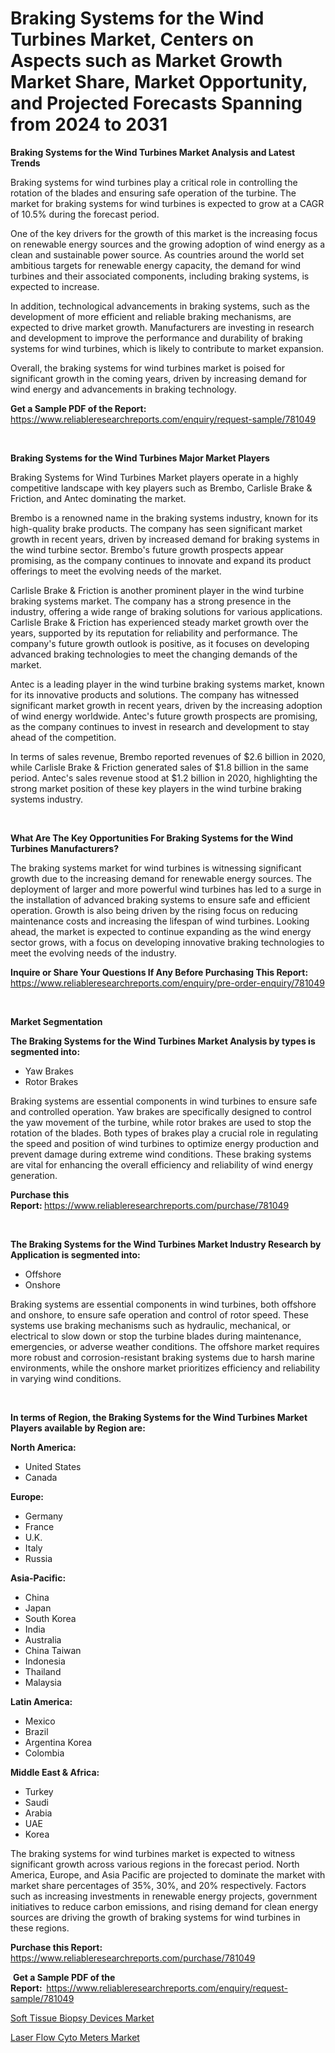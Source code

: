 <p><h1>Braking Systems for the Wind Turbines Market, Centers on Aspects such as Market Growth Market Share, Market Opportunity, and Projected Forecasts Spanning from 2024 to 2031</h1></p><p><strong>Braking Systems for the Wind Turbines Market Analysis and Latest Trends</strong></p>
<p><p>Braking systems for wind turbines play a critical role in controlling the rotation of the blades and ensuring safe operation of the turbine. The market for braking systems for wind turbines is expected to grow at a CAGR of 10.5% during the forecast period. </p><p>One of the key drivers for the growth of this market is the increasing focus on renewable energy sources and the growing adoption of wind energy as a clean and sustainable power source. As countries around the world set ambitious targets for renewable energy capacity, the demand for wind turbines and their associated components, including braking systems, is expected to increase.</p><p>In addition, technological advancements in braking systems, such as the development of more efficient and reliable braking mechanisms, are expected to drive market growth. Manufacturers are investing in research and development to improve the performance and durability of braking systems for wind turbines, which is likely to contribute to market expansion.</p><p>Overall, the braking systems for wind turbines market is poised for significant growth in the coming years, driven by increasing demand for wind energy and advancements in braking technology.</p></p>
<p><strong>Get a Sample PDF of the Report:&nbsp;</strong> <a href="https://www.reliableresearchreports.com/enquiry/request-sample/781049">https://www.reliableresearchreports.com/enquiry/request-sample/781049</a></p>
<p>&nbsp;</p>
<p><strong>Braking Systems for the Wind Turbines Major Market Players</strong></p>
<p><p>Braking Systems for Wind Turbines Market players operate in a highly competitive landscape with key players such as Brembo, Carlisle Brake & Friction, and Antec dominating the market. </p><p>Brembo is a renowned name in the braking systems industry, known for its high-quality brake products. The company has seen significant market growth in recent years, driven by increased demand for braking systems in the wind turbine sector. Brembo's future growth prospects appear promising, as the company continues to innovate and expand its product offerings to meet the evolving needs of the market.</p><p>Carlisle Brake & Friction is another prominent player in the wind turbine braking systems market. The company has a strong presence in the industry, offering a wide range of braking solutions for various applications. Carlisle Brake & Friction has experienced steady market growth over the years, supported by its reputation for reliability and performance. The company's future growth outlook is positive, as it focuses on developing advanced braking technologies to meet the changing demands of the market.</p><p>Antec is a leading player in the wind turbine braking systems market, known for its innovative products and solutions. The company has witnessed significant market growth in recent years, driven by the increasing adoption of wind energy worldwide. Antec's future growth prospects are promising, as the company continues to invest in research and development to stay ahead of the competition.</p><p>In terms of sales revenue, Brembo reported revenues of $2.6 billion in 2020, while Carlisle Brake & Friction generated sales of $1.8 billion in the same period. Antec's sales revenue stood at $1.2 billion in 2020, highlighting the strong market position of these key players in the wind turbine braking systems industry.</p></p>
<p>&nbsp;</p>
<p><strong>What Are The Key Opportunities For Braking Systems for the Wind Turbines Manufacturers?</strong></p>
<p><p>The braking systems market for wind turbines is witnessing significant growth due to the increasing demand for renewable energy sources. The deployment of larger and more powerful wind turbines has led to a surge in the installation of advanced braking systems to ensure safe and efficient operation. Growth is also being driven by the rising focus on reducing maintenance costs and increasing the lifespan of wind turbines. Looking ahead, the market is expected to continue expanding as the wind energy sector grows, with a focus on developing innovative braking technologies to meet the evolving needs of the industry.</p></p>
<p><strong>Inquire or Share Your Questions If Any Before Purchasing This Report:</strong> <a href="https://www.reliableresearchreports.com/enquiry/pre-order-enquiry/781049">https://www.reliableresearchreports.com/enquiry/pre-order-enquiry/781049</a></p>
<p>&nbsp;</p>
<p><strong>Market Segmentation</strong></p>
<p><strong>The Braking Systems for the Wind Turbines Market Analysis by types is segmented into:</strong></p>
<p><ul><li>Yaw Brakes</li><li>Rotor Brakes</li></ul></p>
<p><p>Braking systems are essential components in wind turbines to ensure safe and controlled operation. Yaw brakes are specifically designed to control the yaw movement of the turbine, while rotor brakes are used to stop the rotation of the blades. Both types of brakes play a crucial role in regulating the speed and position of wind turbines to optimize energy production and prevent damage during extreme wind conditions. These braking systems are vital for enhancing the overall efficiency and reliability of wind energy generation.</p></p>
<p><strong>Purchase this Report:&nbsp;</strong><a href="https://www.reliableresearchreports.com/purchase/781049">https://www.reliableresearchreports.com/purchase/781049</a></p>
<p>&nbsp;</p>
<p><strong>The Braking Systems for the Wind Turbines Market Industry Research by Application is segmented into:</strong></p>
<p><ul><li>Offshore</li><li>Onshore</li></ul></p>
<p><p>Braking systems are essential components in wind turbines, both offshore and onshore, to ensure safe operation and control of rotor speed. These systems use braking mechanisms such as hydraulic, mechanical, or electrical to slow down or stop the turbine blades during maintenance, emergencies, or adverse weather conditions. The offshore market requires more robust and corrosion-resistant braking systems due to harsh marine environments, while the onshore market prioritizes efficiency and reliability in varying wind conditions.</p></p>
<p>&nbsp;</p>
<p><strong>In terms of Region, the Braking Systems for the Wind Turbines Market Players available by Region are:</strong></p>
<p>
    <p> <strong> North America: </strong>
        <ul>
            <li>United States</li>
            <li>Canada</li>
        </ul>
        </p> 
    <p> <strong> Europe: </strong>
        <ul>
            <li>Germany</li>
            <li>France</li>
            <li>U.K.</li>
            <li>Italy</li>
            <li>Russia</li>
        </ul>
        </p> 
    <p> <strong> Asia-Pacific: </strong>
        <ul>
            <li>China</li>
            <li>Japan</li>
            <li>South Korea</li>
            <li>India</li>
            <li>Australia</li>
            <li>China Taiwan</li>
            <li>Indonesia</li>
            <li>Thailand</li>
            <li>Malaysia</li>
        </ul>
        </p> 
    <p> <strong> Latin America: </strong>
        <ul>
            <li>Mexico</li>
            <li>Brazil</li>
            <li>Argentina Korea</li>
            <li>Colombia</li>
        </ul>
        </p> 
    <p> <strong> Middle East & Africa: </strong>
        <ul>
            <li>Turkey</li>
            <li>Saudi</li>
            <li>Arabia</li>
            <li>UAE</li>
            <li>Korea</li>
        </ul>
    </p>
    </p>
<p><p>The braking systems for wind turbines market is expected to witness significant growth across various regions in the forecast period. North America, Europe, and Asia Pacific are projected to dominate the market with market share percentages of 35%, 30%, and 20% respectively. Factors such as increasing investments in renewable energy projects, government initiatives to reduce carbon emissions, and rising demand for clean energy sources are driving the growth of braking systems for wind turbines in these regions.</p></p>
<p><strong>Purchase this Report: </strong><a href="https://www.reliableresearchreports.com/purchase/781049">https://www.reliableresearchreports.com/purchase/781049</a></p>
<p>&nbsp;<strong>Get a Sample PDF of the Report:&nbsp;&nbsp;</strong><a href="https://www.reliableresearchreports.com/enquiry/request-sample/781049">https://www.reliableresearchreports.com/enquiry/request-sample/781049</a></p>
<p><strong></strong></p>
<p><p><a href="https://issuu.com/reportprime-2/docs/soft-tissue-biopsy-devices-market-size-2030.pptx">Soft Tissue Biopsy Devices Market</a></p><p><a href="https://issuu.com/reportprime-2/docs/laser-flow-cyto-meters-market-size-2030.pptx">Laser Flow Cyto Meters Market</a></p></p>